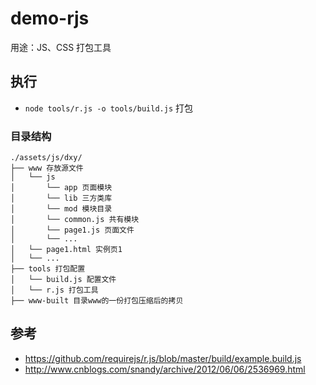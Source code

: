# demo-rjs #
用途：JS、CSS 打包工具


## 执行 ##

- `node tools/r.js -o tools/build.js` 打包


### 目录结构 ###

    ./assets/js/dxy/
    ├── www 存放源文件
    │   └── js 
    │       └── app 页面模块
    │       └── lib 三方类库
    │       └── mod 模块目录
    │       └── common.js 共有模块
    │       └── page1.js 页面文件
    │       └── ...
    │   └── page1.html 实例页1
    │   └── ...
    ├── tools 打包配置
    │   └── build.js 配置文件
    │   └── r.js 打包工具
    ├── www-built 目录www的一份打包压缩后的拷贝

## 参考 ##

- https://github.com/requirejs/r.js/blob/master/build/example.build.js
- http://www.cnblogs.com/snandy/archive/2012/06/06/2536969.html